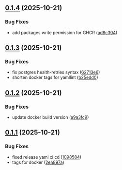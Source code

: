 ## [0.1.4](https://github.com/randomnanastya/media-tracker/compare/v0.1.3...v0.1.4) (2025-10-21)


### Bug Fixes

* add packages write permission for GHCR ([ad8c304](https://github.com/randomnanastya/media-tracker/commit/ad8c3042e72215cd121116774bada82b6530d454))

## [0.1.3](https://github.com/randomnanastya/media-tracker/compare/v0.1.2...v0.1.3) (2025-10-21)


### Bug Fixes

* fix postgres health-retries syntax ([62713e6](https://github.com/randomnanastya/media-tracker/commit/62713e6de7df2739c756dd8c46b3d5badec266b6))
* shorten docker tags for yamllint ([b25edd0](https://github.com/randomnanastya/media-tracker/commit/b25edd022f64b174fa7076bca8552393c32e5979))

## [0.1.2](https://github.com/randomnanastya/media-tracker/compare/v0.1.1...v0.1.2) (2025-10-21)


### Bug Fixes

* update docker build version ([a9a3fc9](https://github.com/randomnanastya/media-tracker/commit/a9a3fc966adaa04f4de632f9564e1ed66db8c2d3))

## [0.1.1](https://github.com/randomnanastya/media-tracker/compare/v0.1.0...v0.1.1) (2025-10-21)


### Bug Fixes

* fixed release yaml ci cd ([1098584](https://github.com/randomnanastya/media-tracker/commit/1098584cbd778a919c39f438175b26fa6faea7e9))
* tags for docker ([2ea897a](https://github.com/randomnanastya/media-tracker/commit/2ea897a5b0800a93887e95b928c87cede02174bb))
